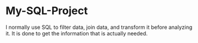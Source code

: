 # My-SQL-Project
I normally use SQL to filter data, join data, and transform it before analyzing it. It is done to get the information that is actually needed.
